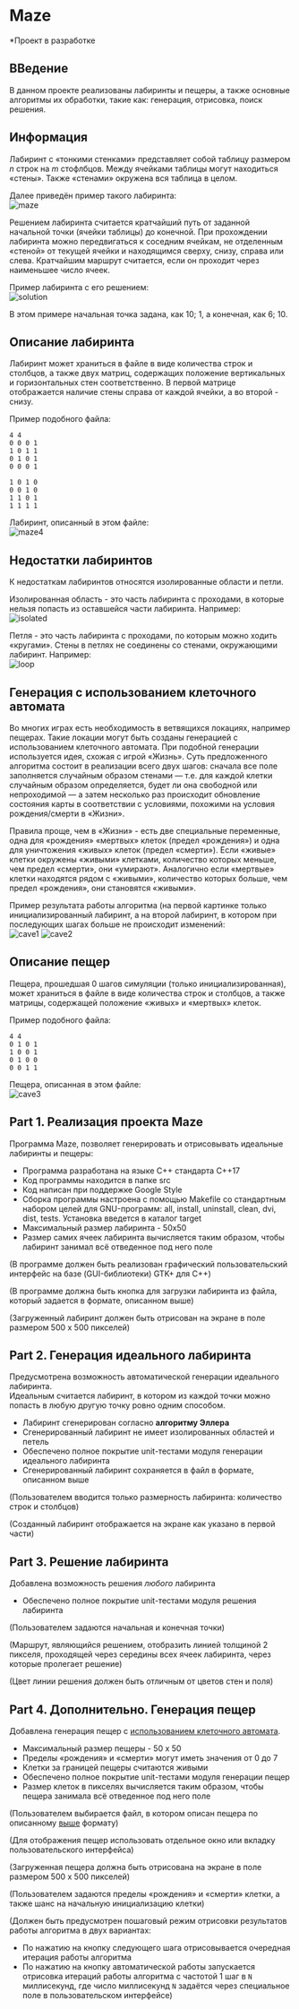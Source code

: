 # Maze

*Проект в разработке

## ВВедение

В данном проекте реализованы лабиринты и пещеры, а также основные алгоритмы их обработки, такие как: генерация, отрисовка, поиск решения.

## Информация

Лабиринт с «тонкими стенками» представляет собой таблицу размером _n_ строк на _m_ стофлбцов. 
Между ячейками таблицы могут находиться «стены». Также «стенами» окружена вся таблица в целом. 

Далее приведён пример такого лабиринта: \
![maze](misc/images/maze.jpg)

Решением лабиринта считается кратчайший путь от заданной начальной точки (ячейки таблицы) до конечной. 
При прохождении лабиринта можно передвигаться к соседним ячейкам, не отделенным «стеной» от текущей ячейки и находящимся сверху, снизу, справа или слева. 
Кратчайшим маршрут считается, если он проходит через наименьшее число ячеек.

Пример лабиринта с его решением: \
![solution](misc/images/solution.jpg)

В этом примере начальная точка задана, как 10; 1, а конечная, как 6; 10.

## Описание лабиринта

Лабиринт может храниться в файле в виде количества строк и столбцов, а также двух матриц, содержащих положение вертикальных и горизонтальных стен соответственно. 
В первой матрице отображается наличие стены справа от каждой ячейки, а во второй - снизу. 

Пример подобного файла:  
```
4 4
0 0 0 1
1 0 1 1
0 1 0 1
0 0 0 1

1 0 1 0
0 0 1 0
1 1 0 1
1 1 1 1
```

Лабиринт, описанный в этом файле: \
![maze4](misc/images/maze4.jpg)

## Недостатки лабиринтов

К недостаткам лабиринтов относятся изолированные области и петли.

Изолированная область - это часть лабиринта с проходами, в которые нельзя попасть из оставшейся части лабиринта. Например: \
![isolated](misc/images/isolated.png)

Петля - это часть лабиринта с проходами, по которым можно ходить «кругами». Стены в петлях не соединены со стенами, окружающими лабиринт. Например: \
![loop](misc/images/loop.png)

## Генерация с использованием клеточного автомата

Во многих играх есть необходимость в ветвящихся локациях, например пещерах. 
Такие локации могут быть созданы генерацией с использованием клеточного автомата. 
При подобной генерации используется идея, схожая с игрой «Жизнь». 
Суть предложенного алгоритма состоит в реализации всего двух шагов: 
сначала все поле заполняется случайным образом стенами — т.е. для каждой клетки случайным образом определяется, 
будет ли она свободной или непроходимой — а затем несколько раз происходит обновление состояния карты в соответствии с условиями, похожими на условия рождения/смерти в «Жизни».

Правила проще, чем в «Жизни» - есть две специальные переменные, одна для «рождения» «мертвых» клеток (предел «рождения») и одна для уничтожения «живых» клеток (предел «смерти»). 
Если «живые» клетки окружены «живыми» клетками, количество которых меньше, чем предел «смерти», они «умирают». 
Аналогично если «мертвые» клетки находятся рядом с «живыми», количество которых больше, чем предел «рождения», они становятся «живыми».

Пример результата работы алгоритма (на первой картинке только инициализированный лабиринт, а на второй лабиринт, в котором при последующих шагах больше не происходит изменений: \
![cave1](misc/images/cave1.jpg)
![cave2](misc/images/cave2.jpg)

## Описание пещер

Пещера, прошедшая 0 шагов симуляции (только инициализированная), может храниться в файле в виде количества строк и столбцов, 
а также матрицы, содержащей положение «живых» и «мертвых» клеток.

Пример подобного файла:
```
4 4
0 1 0 1
1 0 0 1
0 1 0 0
0 0 1 1
```

Пещера, описанная в этом файле: \
![cave3](misc/images/cave3.jpg)

## Part 1. Реализация проекта Maze

Программа Maze, позволяет генерировать и отрисовывать идеальные лабиринты и пещеры:

- Программа разработана на языке C++ стандарта C++17
- Код программы находится в папке src
- Код написан при поддержке Google Style
- Сборка программы настроена с помощью Makefile со стандартным набором целей для GNU-программ: all, install, uninstall, clean, dvi, dist, tests. Установка введется в каталог target
- Максимальный размер лабиринта - 50х50
- Размер самих ячеек лабиринта вычисляется таким образом, чтобы лабиринт занимал всё отведенное под него поле

(В программе должен быть реализован графический пользовательский интерфейс на базе (GUI-библиотеки) GTK+ для C++)

(В программе должна быть кнопка для загрузки лабиринта из файла, который задается в формате, описанном выше)

(Загруженный лабиринт должен быть отрисован на экране в поле размером 500 x 500 пикселей)

## Part 2. Генерация идеального лабиринта

Предусмотрена возможность автоматической генерации идеального лабиринта. \
Идеальным считается лабиринт, в котором из каждой точки можно попасть в любую другую точку ровно одним способом.

- Лабиринт сгенерирован согласно **алгоритму Эллера**
- Сгенерированный лабиринт не имеет изолированных областей и петель
- Обеспечено полное покрытие unit-тестами модуля генерации идеального лабиринта
- Сгенерированный лабиринт сохраняется в файл в формате, описанном выше 

(Пользователем вводится только размерность лабиринта: количество строк и столбцов)

(Созданный лабиринт отображается на экране как указано в первой части)

## Part 3. Решение лабиринта

Добавлена возможность решения _любого_ лабиринта

- Обеспечено полное покрытие unit-тестами модуля решения лабиринта

(Пользователем задаются начальная и конечная точки)

(Маршрут, являющийся решением, отобразить линией толщиной 2 пикселя, проходящей через середины всех ячеек лабиринта, через которые пролегает решение)

(Цвет линии решения должен быть отличным от цветов стен и поля)


## Part 4. Дополнительно. Генерация пещер

Добавлена генерация пещер с [использованием клеточного автомата](#генерация-с-использованием-клеточного-автомата).

- Максимальный размер пещеры - 50 х 50
- Пределы «рождения» и «смерти» могут иметь значения от 0 до 7
- Клетки за границей пещеры считаются живыми
- Обеспечено полное покрытие unit-тестами модуля генерации пещер
- Размер клеток в пикселях вычисляется таким образом, чтобы пещера занимала всё отведенное под него поле

(Пользователем выбирается файл, в котором описан пещера по описанному [выше](#описание-пещер) формату)

(Для отображения пещер использовать отдельное окно или вкладку пользовательского интерфейса)

(Загруженная пещера должна быть отрисована на экране в поле размером 500 x 500 пикселей)

(Пользователем задаются пределы «рождения» и «смерти» клетки, а также шанс на начальную инициализацию клетки)

(Должен быть предусмотрен пошаговый режим отрисовки результатов работы алгоритма в двух вариантах:
  - По нажатию на кнопку следующего шага отрисовывается очередная итерация работы алгоритма
  - По нажатию на кнопку автоматической работы запускается отрисовка итераций работы алгоритма с частотой 1 шаг в `N` миллисекунд, где число миллисекунд `N` задаётся через специальное поле в пользовательском интерфейсе)


